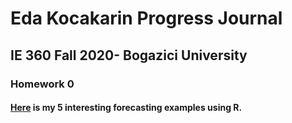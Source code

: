 # Eda Kocakarin Progress Journal
## IE 360 Fall 2020- Bogazici University

### Homework 0

#### [Here](files/hw0.html) is my 5 interesting forecasting examples using R.